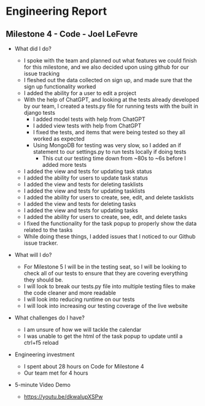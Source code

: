 # Engineering Report

## Milestone 4 - Code - Joel LeFevre

* What did I do?
    * I spoke with the team and planned out what features we could finish for this milestone, and we also decided upon using github for our issue tracking
    * I fleshed out the data collected on sign up, and made sure that the sign up functionality worked
    * I added the ability for a user to edit a project
    * With the help of ChatGPT, and looking at the tests already developed by our team, I created a tests.py file for running tests with the built in django tests
        * I added model tests with help from ChatGPT
        * I added view tests with help from ChatGPT
        * I fixed the tests, and items that were being tested so they all worked as expected
        * Using MongoDB for testing was very slow, so I added an if statement to our settings.py to run tests locally if doing tests
            * This cut our testing time down from ~80s to ~6s before I added more tests
    * I added the view and tests for updating task status
    * I added the ability for users to update task status
    * I added the view and tests for deleting tasklists
    * I added the view and tests for updating tasklists
    * I added the ability for users to create, see, edit, and delete tasklists
    * I added the view and tests for deleting tasks
    * I added the view and tests for updating tasks
    * I added the ability for users to create, see, edit, and delete tasks
    * I fixed the functionality for the task popup to properly show the data related to the tasks
    * While doing these things, I added issues that I noticed to our Github issue tracker.

* What will I do? 
    * For Milestone 5 I will be in the testing seat, so I will be looking to check all of our tests to ensure that they are covering everything they should be.
    * I will look to break our tests.py file into multiple testing files to make the code cleaner and more readable
    * I will look into reducing runtime on our tests
    * I will look into increasing our testing coverage of the live website

* What challenges do I have?
    * I am unsure of how we will tackle the calendar
    * I was unable to get the html of the task popup to update until a ctrl+f5 reload

* Engineering investment
    * I spent about 28 hours on Code for Milestone 4
    * Our team met for 4 hours

* 5-minute Video Demo
    * https://youtu.be/dkwaIupXSPw